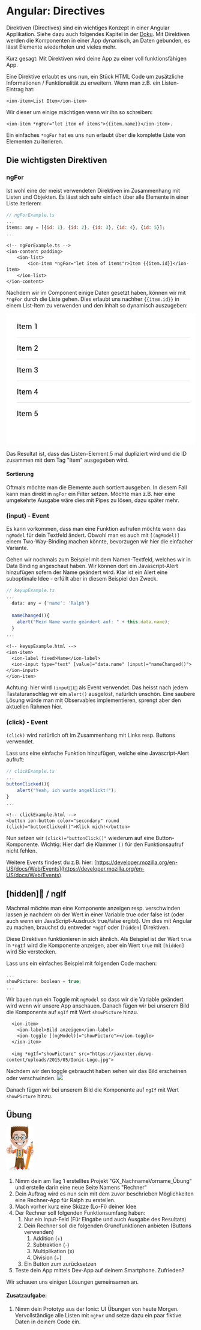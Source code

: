 # Angular: Directives

Direktiven \(Directives\) sind ein wichtiges Konzept in einer Angular Applikation. Siehe dazu auch folgendes Kapitel in der [Doku](https://angular.io/guide/structural-directives). Mit Direktiven werden die Komponenten in einer App dynamisch, an Daten gebunden, es lässt Elemente wiederholen und vieles mehr.

Kurz gesagt: Mit Direktiven wird deine App zu einer voll funktionsfähigen App.

Eine Direktive erlaubt es uns nun, ein Stück HTML Code um zusätzliche Informationen / Funktionalität zu erweitern. Wenn man z.B. ein Listen-Eintrag hat:

```markup
<ion-item>List Item</ion-item>
```

Wir dieser um einige mächtigen wenn wir ihn so schreiben:

```markup
<ion-item *ngFor="let item of items">{{item.name}}</ion-item>.
```

Ein einfaches `*ngFor` hat es uns nun erlaubt über die komplette Liste von Elementen zu iterieren.

## Die wichtigsten Direktiven

### ngFor

Ist wohl eine der meist verwendeten Direktiven im Zusammenhang mit Listen und Objekten. Es lässt sich sehr einfach über alle Elemente in einer Liste iterieren:

```javascript
// ngForExample.ts
...
items: any = [{id: 1}, {id: 2}, {id: 3}, {id: 4}, {id: 5}];
...
```

```markup
<!-- ngForExample.ts -->
<ion-content padding>
    <ion-list>
        <ion-item *ngFor="let item of items"r>Item {{item.id}}</ion-item>
    </ion-list>
</ion-content>
```

Nachdem wir im Component einige Daten gesetzt haben, können wir mit `*ngFor` durch die Liste gehen. Dies erlaubt uns nachher `{{item.id}}` in einem List-Item zu verwenden und den Inhalt so dynamisch auszugeben:

![](../.gitbook/assets/ngfor.png)

Das Resultat ist, dass das Listen-Element 5 mal dupliziert wird und die ID zusammen mit dem Tag "Item" ausgegeben wird.

#### Sortierung

Oftmals möchte man die Elemente auch sortiert ausgeben. In diesem Fall kann man direkt in `ngFor` ein Filter setzen. Möchte man z.B. hier eine umgekehrte Ausgabe wäre dies mit Pipes zu lösen, dazu später mehr.

### \(input\) - Event

Es kann vorkommen, dass man eine Funktion aufrufen möchte wenn das `ngModel` für dein Textfeld ändert. Obwohl man es auch mit `[(ngModel)]` einem Two-Way-Binding machen könnte, bevorzugen wir hier die einfacher Variante.

Gehen wir nochmals zum Beispiel mit dem Namen-Textfeld, welches wir in Data Binding angeschaut haben. Wir können dort ein Javascript-Alert hinzufügen sofern der Name geändert wird. Klar ist ein Alert eine suboptimale Idee - erfüllt aber in diesem Beispiel den Zweck.

```javascript
// keyupExample.ts
...
  data: any = {'name': 'Ralph'}

  nameChanged(){
    alert("Mein Name wurde geändert auf: " + this.data.name);
  }
...
```

```markup
<!-- keyupExample.html -->
<ion-item>
  <ion-label fixed>Name</ion-label>
  <ion-input type="text" [value]="data.name" (input)="nameChanged()"></ion-input>
</ion-item>
```

Achtung: hier wird `(input)` als Event verwendet. Das heisst nach jedem Tastaturanschlag wir ein `alert()` ausgelöst, natürlich unschön. Eine saubere Lösung würde man mit Observables implementieren, sprengt aber den aktuellen Rahmen hier.

### \(click\) - Event

`(click)` wird natürlich oft im Zusammenhang mit Links resp. Buttons verwendet.

Lass uns eine einfache Funktion hinzufügen, welche eine Javascript-Alert aufruft:

```javascript
// clickExample.ts
...
buttonClicked(){
    alert("Yeah, ich wurde angeklickt!"); 
}
...
```

```markup
<!-- clickExample.html -->
<button ion-button color="secondary" round (click)="buttonClicked()">Klick mich!</button>
```

Nun setzen wir `(click)="buttonClick()"` wiederum auf eine Button-Komponente. Wichtig: Hier darf die Klammer `()` für den Funktionsaufruf nicht fehlen.

Weitere Events findest du z.B. hier: [https://developer.mozilla.org/en-US/docs/Web/Events](https://developer.mozilla.org/en-US/docs/Web/Events)

## \[hidden\] / ngIf

Machmal möchte man eine Komponente anzeigen resp. verschwinden lassen je nachdem ob der Wert in einer Variable true oder false ist \(oder auch wenn ein JavaScript-Ausdruck true/false ergibt\). Um dies mit Angular zu machen, brauchst du entweder `*ngIf` oder `[hidden]` Direktiven.

Diese Direktiven funktionieren in sich ähnlich. Als Beispiel ist der Wert `true` in `*ngIf` wird die Komponente anzeigen, aber ein Wert `true` mit `[hidden]` wird Sie verstecken.

Lass uns ein einfaches Beispiel mit folgenden Code machen:

```javascript
...
showPicture: boolean = true;
...
```

Wir bauen nun ein Toggle mit `ngModel` so dass wir die Variable geändert wird wenn wir unsere App anschauen. Danach fügen wir bei unserem Bild die Komponente auf `ngIf` mit Wert `showPicture` hinzu.

```markup
  <ion-item>
    <ion-label>Bild anzeigen</ion-label>
    <ion-toggle [(ngModel)]="showPicture"></ion-toggle>
  </ion-item>

  <img *ngIf="showPicture" src="https://jaxenter.de/wp-content/uploads/2015/05/Ionic-Logo.jpg">
```

Nachdem wir den toggle gebraucht haben sehen wir das Bild erscheinen oder verschwinden. ![](https://image.ibb.co/dQacXm/ngIf.png)

Danach fügen wir bei unserem Bild die Komponente auf `ngIf` mit Wert `showPicture` hinzu.

## Übung

![](../.gitbook/assets/ralph_uebung.png)

1. Nimm dein am Tag 1 erstelltes  Projekt "GX\_NachnameVorname\_Übung" und erstelle darin eine neue Seite Namens "Rechner" 
2. Dein Auftrag wird es nun sein mit dem zuvor beschrieben Möglichkeiten eine Rechner-App für Ralph zu erstellen.
3. Mach vorher kurz eine Skizze \(Lo-Fi\) deiner Idee
4. Der Rechner soll folgenden Funktionsumfang haben:
   1. Nur ein Input-Feld \(Für Eingabe und auch Ausgabe des Resultats\)
   2. Dein Rechner soll die folgenden Grundfunktionen anbieten \(Buttons verwenden\)
      1. Addition \(+\) 
      2. Subtraktion \(-\)
      3. Multiplikation \(x\)
      4. Division \(÷\)
   3. Ein Button zum zurücksetzen
5. Teste dein App mittels Dev-App auf deinem Smartphone. Zufrieden?

Wir schauen uns einigen Lösungen gemeinsamen an.

#### Zusatzaufgabe:

1. Nimm dein Prototyp aus der Ionic: UI Übungen von heute Morgen. Vervollständige alle Listen mit `ngFor` und setze dazu ein paar fiktive Daten in deinem Code ein.  

